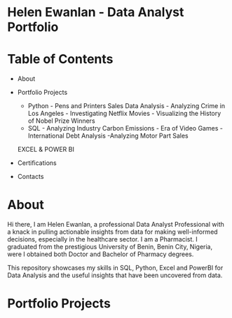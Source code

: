 # Helen Ewanlan - Data Analyst Portfolio
# Table of Contents
- About
- Portfolio Projects
    - Python
          - Pens and Printers Sales Data Analysis
          - Analyzing Crime in Los Angeles
          - Investigating Netflix Movies
          - Visualizing the History of Nobel Prize Winners
    - SQL
          - Analyzing Industry Carbon Emissions
          - Era of Video Games
          - International Debt Analysis
          -Analyzing Motor Part Sales
          
    EXCEL & POWER BI
          

- Certifications
- Contacts


# About
Hi there, I am Helen Ewanlan, a professional Data Analyst Professional with a knack in pulling actionable insights from data for making well-informed decisions, especially in the healthcare sector.
I am a Pharmacist. I graduated from the prestigious University of Benin, Benin City, Nigeria, were I obtained both Doctor and Bachelor of Pharmacy degrees.

This repository showcases my skills in SQL, Python, Excel and PowerBI for Data Analysis and the useful insights that have been uncovered from data.

# Portfolio Projects

